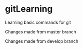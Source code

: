 # gitLearning
Learning basic commands for git

Changes made from master branch

Changes made from develop branch